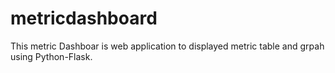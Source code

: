 # metricdashboard
This metric Dashboar is web application to displayed metric table and grpah using Python-Flask. 
